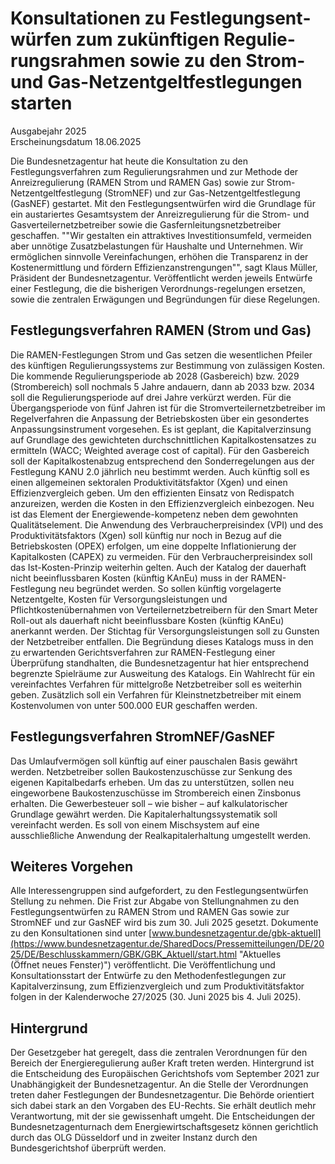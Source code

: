 

#  Kon­sul­ta­tio­nen zu Fest­le­gungs­ent­wür­fen zum zu­künf­ti­gen Re­gu­lie­rungs­rah­men so­wie zu den Strom- und Gas-Netzent­gelt­fest­le­gun­gen star­ten 
Ausgabejahr 2025  
Erscheinungsdatum 18.06.2025  

Die Bundesnetzagentur hat heute die Konsultation zu den Festlegungsverfahren zum Regulierungsrahmen und zur Methode der Anreizregulierung (RAMEN Strom und RAMEN Gas) sowie zur Strom-Netzentgeltfestlegung (StromNEF) und zur Gas-Netzentgeltfestlegung (GasNEF) gestartet. Mit den Festlegungsentwürfen wird die Grundlage für ein austariertes Gesamtsystem der Anreizregulierung für die Strom- und Gasverteilernetzbetreiber sowie die Gasfernleitungsnetzbetreiber geschaffen.
""Wir gestalten ein attraktives Investitionsumfeld, vermeiden aber unnötige Zusatzbelastungen für Haushalte und Unternehmen. Wir ermöglichen sinnvolle Vereinfachungen, erhöhen die Transparenz in der Kostenermittlung und fördern Effizienzanstrengungen"", sagt Klaus Müller, Präsident der Bundesnetzagentur. 
Veröffentlicht werden jeweils Entwürfe einer Festlegung, die die bisherigen Verordnungs-regelungen ersetzen, sowie die zentralen Erwägungen und Begründungen für diese Regelungen. 
## Festlegungsverfahren RAMEN (Strom und Gas)
Die RAMEN-Festlegungen Strom und Gas setzen die wesentlichen Pfeiler des künftigen Regulierungssystems zur Bestimmung von zulässigen Kosten.
Die kommende Regulierungsperiode ab 2028 (Gasbereich) bzw. 2029 (Strombereich) soll nochmals 5 Jahre andauern, dann ab 2033 bzw. 2034 soll die Regulierungsperiode auf drei Jahre verkürzt werden. Für die Übergangsperiode von fünf Jahren ist für die Stromverteilernetzbetreiber im Regelverfahren die Anpassung der Betriebskosten über ein gesondertes Anpassungsinstrument vorgesehen. 
Es ist geplant, die Kapitalverzinsung auf Grundlage des gewichteten durchschnittlichen Kapitalkostensatzes zu ermitteln (WACC; Weighted average cost of capital). Für den Gasbereich soll der Kapitalkostenabzug entsprechend den Sonderregelungen aus der Festlegung KANU 2.0 jährlich neu bestimmt werden.
Auch künftig soll es einen allgemeinen sektoralen Produktivitätsfaktor (Xgen) und einen Effizienzvergleich geben. Um den effizienten Einsatz von Redispatch anzureizen, werden die Kosten in den Effizienzvergleich einbezogen. Neu ist das Element der Energiewende-kompetenz neben dem gewohnten Qualitätselement.
Die Anwendung des Verbraucherpreisindex (VPI) und des Produktivitätsfaktors (Xgen) soll künftig nur noch in Bezug auf die Betriebskosten (OPEX) erfolgen, um eine doppelte Inflationierung der Kapitalkosten (CAPEX) zu vermeiden. Für den Verbraucherpreisindex soll das Ist-Kosten-Prinzip weiterhin gelten.
Auch der Katalog der dauerhaft nicht beeinflussbaren Kosten (künftig KAnEu) muss in der RAMEN-Festlegung neu begründet werden. So sollen künftig vorgelagerte Netzentgelte, Kosten für Versorgungsleistungen und Pflichtkostenübernahmen von Verteilernetzbetreibern für den Smart Meter Roll-out als dauerhaft nicht beeinflussbare Kosten (künftig KAnEu) anerkannt werden. Der Stichtag für Versorgungsleistungen soll zu Gunsten der Netzbetreiber entfallen. Die Begründung dieses Katalogs muss in den zu erwartenden Gerichtsverfahren zur RAMEN-Festlegung einer Überprüfung standhalten, die Bundesnetzagentur hat hier entsprechend begrenzte Spielräume zur Ausweitung des Katalogs. 
Ein Wahlrecht für ein vereinfachtes Verfahren für mittelgroße Netzbetreiber soll es weiterhin geben. Zusätzlich soll ein Verfahren für Kleinstnetzbetreiber mit einem Kostenvolumen von unter 500.000 EUR geschaffen werden.
## Festlegungsverfahren StromNEF/GasNEF
Das Umlaufvermögen soll künftig auf einer pauschalen Basis gewährt werden. Netzbetreiber sollen Baukostenzuschüsse zur Senkung des eigenen Kapitalbedarfs erheben. Um das zu unterstützen, sollen neu eingeworbene Baukostenzuschüsse im Strombereich einen Zinsbonus erhalten. Die Gewerbesteuer soll – wie bisher – auf kalkulatorischer Grundlage gewährt werden. Die Kapitalerhaltungssystematik soll vereinfacht werden. Es soll von einem Mischsystem auf eine ausschließliche Anwendung der Realkapitalerhaltung umgestellt werden.
## Weiteres Vorgehen
Alle Interessengruppen sind aufgefordert, zu den Festlegungsentwürfen Stellung zu nehmen. Die Frist zur Abgabe von Stellungnahmen zu den Festlegungsentwürfen zu RAMEN Strom und RAMEN Gas sowie zur StromNEF und zur GasNEF wird bis zum 30. Juli 2025 gesetzt. Dokumente zu den Konsultationen sind unter [www.bundesnetzagentur.de/gbk-aktuell](https://www.bundesnetzagentur.de/SharedDocs/Pressemitteilungen/DE/2025/DE/Beschlusskammern/GBK/GBK_Aktuell/start.html "Aktuelles \(Öffnet neues Fenster\)") veröffentlicht.
Die Veröffentlichung und Konsultationsstart der Entwürfe zu den Methodenfestlegungen zur Kapitalverzinsung, zum Effizienzvergleich und zum Produktivitätsfaktor folgen in der Kalenderwoche 27/2025 (30. Juni 2025 bis 4. Juli 2025). 
## Hintergrund
Der Gesetzgeber hat geregelt, dass die zentralen Verordnungen für den Bereich der Energieregulierung außer Kraft treten werden. Hintergrund ist die Entscheidung des Europäischen Gerichtshofs vom September 2021 zur Unabhängigkeit der Bundesnetzagentur. An die Stelle der Verordnungen treten daher Festlegungen der Bundesnetzagentur. Die Behörde orientiert sich dabei stark an den Vorgaben des EU-Rechts. Sie erhält deutlich mehr Verantwortung, mit der sie gewissenhaft umgeht. Die Entscheidungen der Bundesnetzagenturnach dem Energiewirtschaftsgesetz können gerichtlich durch das OLG Düsseldorf und in zweiter Instanz durch den Bundesgerichtshof überprüft werden.